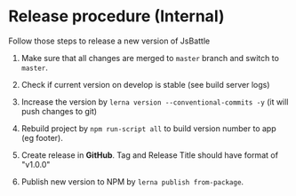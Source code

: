 # Release procedure (Internal)

Follow those steps to release a new version of JsBattle

1. Make sure that all changes are merged to `master` branch and switch to `master`.

2. Check if current version on develop is stable (see build server logs)

3. Increase the version by `lerna version --conventional-commits -y` (it will push changes to git)

4. Rebuild project by `npm run-script all` to build version number to app (eg footer).

5. Create release in **GitHub**. Tag and Release Title should have format of "v1.0.0"

6. Publish new version to NPM by `lerna publish from-package`.
